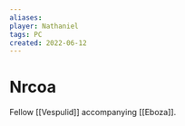 ```yaml
---
aliases: 
player: Nathaniel
tags: PC
created: 2022-06-12
---
```

# Nrcoa
Fellow [[Vespulid]] accompanying [[Eboza]].